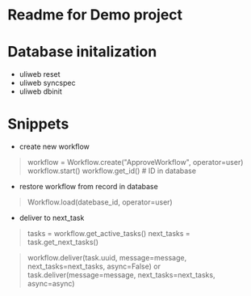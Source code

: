 
# Readme for Demo project


# Database initalization
 * uliweb reset
 * uliweb syncspec
 * uliweb dbinit

# Snippets

* create new workflow

>   workflow = Workflow.create("ApproveWorkflow", operator=user)
>   workflow.start()
>   workflow.get_id() # ID in database

* restore workflow from record in database

>   Workflow.load(datebase_id, operator=user)

* deliver to next_task

>   tasks = workflow.get_active_tasks()
>   next_tasks = task.get_next_tasks()

>   workflow.deliver(task.uuid, message=message, 
>       next_tasks=next_tasks, async=False)
or 
>   task.deliver(message=message, next_tasks=next_tasks, async=async)


